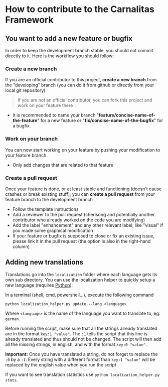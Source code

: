 # How to contribute to the Carnalitas Framework

## You want to add a new feature or bugfix

In order to keep the development branch stable, you should not commit directly to it. Here is the workflow you should follow:

### Create a new branch

If you are an official contributor to this project, **create a new branch** from the "developing" branch (you can do it from github or directly from your local git repository)
> If you are not an official contributor, you can fork this project and work on your feature there

- It is recommended to name your branch "**feature/concise-name-of-the-feature**" for a new feature or "**fix/concise-name-of-the-bugfix**" for a bugfix.

### Work on your branch

You can now start working on your feature by pushing your modification to your feature branch.

- Only add changes that are related to that feature

### Create a pull request

Once your feature is done, or at least stable and functioning (doesn't cause crashes or break existing stuff), you can **create a pull request** from your feature branch to the development branch

- Follow the template instructions
- Add a reviewer to the pull request (cherisong and potentially another contributor who already worked on the code you are modifying)
- Add the label "enhancement" and any other relevant label, like "visual" if you made some graphical modification
- If your feature or bugfix is supposed to close or fix an existing issue, please link it in the pull request (the option is also in the right-hand column)

## Adding new translations

Translations go into the `localization` folder where each language gets its own sub directory. You can use the localization helper to quickly setup a new language (requires [Python](https://www.python.org/)):

In a terminal (shell, cmd, powershell...), execute the following command

```shell
python localization_helper.py update --lang <language>
```

Where `<language>` is the name of the language you want to translate to, eg: `german`.

Before running the script, make sure that all the strings already translated are in the format `key:1 "value"`. The `:1` tells the script that this line is already translated and thus should not be changed.
The script will then add all the missing strings, in english, and with the format `key:0 "value"`.

**Important:** Once you have translated a string, do not forget to replace the `:0` by a `:1`. Every string with a different format than `key:1 "value"` will be replaced by the english value when you run the script

If you want to see translation statistics use `python localization_helper.py stats`.
